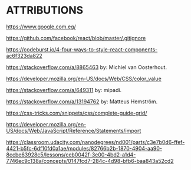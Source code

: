 ATTRIBUTIONS
============

https://www.google.com.eg/

https://github.com/facebook/react/blob/master/.gitignore

https://codeburst.io/4-four-ways-to-style-react-components-ac6f323da822

https://stackoverflow.com/a/8865463 by: Michiel van Oosterhout.

https://developer.mozilla.org/en-US/docs/Web/CSS/color_value

https://stackoverflow.com/a/649311 by: mipadi.

https://stackoverflow.com/a/13194762 by: Matteus Hemström.

https://css-tricks.com/snippets/css/complete-guide-grid/

https://developer.mozilla.org/en-US/docs/Web/JavaScript/Reference/Statements/import

https://classroom.udacity.com/nanodegrees/nd001/parts/c3e7b0d6-ffef-4421-b5fc-6df10fd0a1ae/modules/82766b2b-1870-4904-aa90-8ccbe63928c5/lessons/ceb0042f-3e00-4bd2-a1d4-7746ec9c138a/concepts/0147fcd7-284c-4d98-bfb6-baa843a52cd2
